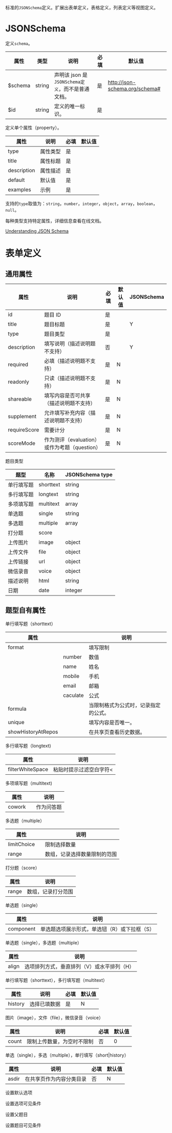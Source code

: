 标准的`JSONSchema`定义。扩展出表单定义，表格定义，列表定义等视图定义。

# JSONSchema

定义`schema`。

| 属性     | 类型   | 说明                                             | 必填 | 默认值                         |
| -------- | ------ | ------------------------------------------------ | ---- | ------------------------------ |
| \$schema | string | 声明该 json 是`JSONSchema定义`，而不是普通文档。 | 是   | http://json-schema.org/schema# |
| \$id     | string | 定义的唯一标识。                                 | 是   |                                |

定义单个属性（property）。

| 属性        | 说明     | 必填 | 默认值 |
| ----------- | -------- | ---- | ------ |
| type        | 属性类型 | 是   |        |
| title       | 属性标题 | 是   |        |
| description | 属性描述 | 是   |        |
| default     | 默认值   | 是   |        |
| examples    | 示例     | 是   |        |

支持的`type`取值为：`string`，`number`，`integer`，`object`，`array`，`boolean`，`null`。

每种类型支持特定属性，详细信息查看在线文档。

[Understanding JSON Schema](https://json-schema.org/understanding-json-schema/)

# 表单定义

## 通用属性

| 属性         | 说明                                         | 必填 | 默认值 | JSONSchema |
| ------------ | -------------------------------------------- | ---- | ------ | ---------- |
| id           | 题目 ID                                      | 是   |        |            |
| title        | 题目标题                                     | 是   |        | Y          |
| type         | 题目类型                                     | 是   |        |            |
| description  | 填写说明（描述说明题不支持）                 | 否   |        | Y          |
| required     | 必填（描述说明题不支持）                     | 是   | N      |            |
| readonly     | 只读（描述说明题不支持）                     | 是   | N      |            |
| shareable    | 填写内容是否可共享（描述说明题不支持）       | 是   | N      |            |
| supplement   | 允许填写补充内容（描述说明题不支持）         | 是   | N      |            |
| requireScore | 需要计分                                     | 是   | N      |            |
| scoreMode    | 作为测评（evaluation）或作为考题（question） | 是   | N      |            |

题目类型

| 题型       | 名称      | JSONSchema type |
| ---------- | --------- | --------------- |
| 单行填写题 | shorttext | string          |
| 多行填写题 | longtext  | string          |
| 多项填写题 | multitext | array           |
| 单选题     | single    | string          |
| 多选题     | multiple  | array           |
| 打分题     | score     |                 |
| 上传图片   | image     | object          |
| 上传文件   | file      | object          |
| 上传链接   | url       | object          |
| 微信录音   | voice     | object          |
| 描述说明   | html      | string          |
| 日期       | date      | integer         |

## 题型自有属性

单行填写题（shorttext）

| 属性               |          | 说明                                 |
| ------------------ | -------- | ------------------------------------ |
| format             |          | 填写限制                             |
|                    | number   | 数值                                 |
|                    | name     | 姓名                                 |
|                    | mobile   | 手机                                 |
|                    | email    | 邮箱                                 |
|                    | caculate | 公式                                 |
| formula            |          | 当限制格式为公式时，记录指定的公式。 |
| unique             |          | 填写内容是否唯一。                   |
| showHistoryAtRepos |          | 在共享页查看历史数据。               |

多行填写题（longtext)

| 属性             | 说明                    |
| ---------------- | ----------------------- |
| filterWhiteSpace | 粘贴时提示过滤空白字符< |

多项填写题（multitext)

| 属性   |     | 说明       |
| ------ | --- | ---------- |
| cowork |     | 作为问答题 |

多选题（multiple）

| 属性        |     | 说明                         |
| ----------- | --- | ---------------------------- |
| limitChoice |     | 限制选择数量                 |
| range       |     | 数组，记录选择数量限制的范围 |

打分题（score）

| 属性  | 说明               |
| ----- | ------------------ |
| range | 数组，记录打分范围 |

单选题（single）

| 属性      | 说明                                         |
| --------- | -------------------------------------------- |
| component | 单选题选项展示形式，单选钮（R）或下拉框（S） |

单选题（single），多选题（multiple）

| 属性  | 说明                                       |
| ----- | ------------------------------------------ |
| align | 选项排列方式，垂直排列（V）或水平排列（H） |

单行填写题（shorttext），多行填写题（multitext）

| 属性    | 说明         | 必填 | 默认值 |
| ------- | ------------ | ---- | ------ |
| history | 选择已填数据 | 是   | N      |

图片（image），文件（file），微信录音（voice）

| 属性  | 说明                       | 必填 | 默认值 |
| ----- | -------------------------- | ---- | ------ |
| count | 限制上传数量，为空时不限制 | 否   | 0      |

单选（single），多选（multiple），单行填写（short|history）

| 属性  | 说明                     | 必填 | 默认值 |
| ----- | ------------------------ | ---- | ------ |
| asdir | 在共享页作为内容分类目录 | 否   | N      |

设置默认选项

设置选项可见条件

设置父题目

设置题目可见条件

